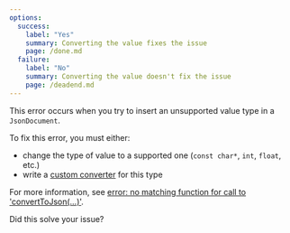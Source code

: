```yaml
---
options:
  success:
    label: "Yes"
    summary: Converting the value fixes the issue
    page: /done.md
  failure:
    label: "No"
    summary: Converting the value doesn't fix the issue
    page: /deadend.md
---
```


This error occurs when you try to insert an unsupported value type in a `JsonDocument`.

To fix this error, you must either:

* change the type of value to a supported one (`const char*`, `int`, `float`, etc.)
* write a [custom converter](/news/2021/05/04/version-6-18-0/) for this type

For more information, see [error: no matching function for call to 'convertToJson(...)'](/v6/error/no-matching-function-for-call-to-converttojson/).

Did this solve your issue?
